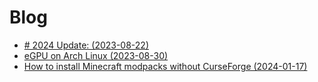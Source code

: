 # Blog

- [# 2024 Update: (2023-08-22)](/blog/2023-08-22--firefox-styling)
- [eGPU on Arch Linux (2023-08-30)](/blog/2023-08-30--egpu-on-arch-linux)
- [How to install Minecraft modpacks without CurseForge (2024-01-17)](/blog/2024-01-17--modpack-without-curseforge)
